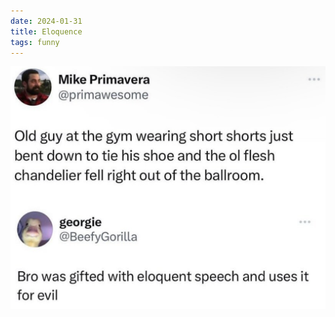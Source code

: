 ```yaml
---
date: 2024-01-31
title: Eloquence
tags: funny
---
```


![eloquent](https://raw.githubusercontent.com/muneer78/muneer78.github.io/master/images/eloquent.png)
